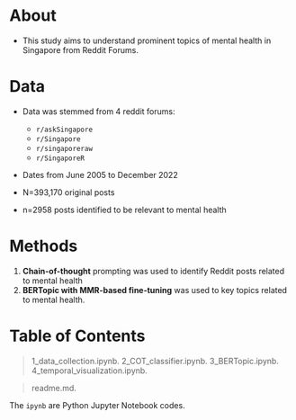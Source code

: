 
# About

- This study aims to understand prominent topics of mental health in Singapore from Reddit Forums.

# Data
- Data was stemmed from 4 reddit forums: 
    - `r/askSingapore`
    - `r/Singapore`
    - `r/singaporeraw`
    - `r/SingaporeR`

- Dates from June 2005 to December 2022
- N=393,170 original posts
- n=2958 posts identified to be relevant to mental health


# Methods
1. **Chain-of-thought** prompting was used to identify Reddit posts related to mental health
2. **BERTopic with MMR-based fine-tuning** was used to key topics related to mental health. 

# Table of Contents  

> 1_data_collection.ipynb. 
> 2_COT_classifier.ipynb. 
> 3_BERTopic.ipynb. 
> 4_temporal_visualization.ipynb. 
  
> readme.md. 

The `ipynb` are Python Jupyter Notebook codes. 
